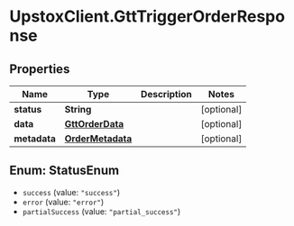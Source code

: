 # UpstoxClient.GttTriggerOrderResponse

## Properties
Name | Type | Description | Notes
------------ | ------------- | ------------- | -------------
**status** | **String** |  | [optional] 
**data** | [**GttOrderData**](GttOrderData.md) |  | [optional] 
**metadata** | [**OrderMetadata**](OrderMetadata.md) |  | [optional] 

<a name="StatusEnum"></a>
## Enum: StatusEnum

* `success` (value: `"success"`)
* `error` (value: `"error"`)
* `partialSuccess` (value: `"partial_success"`)

